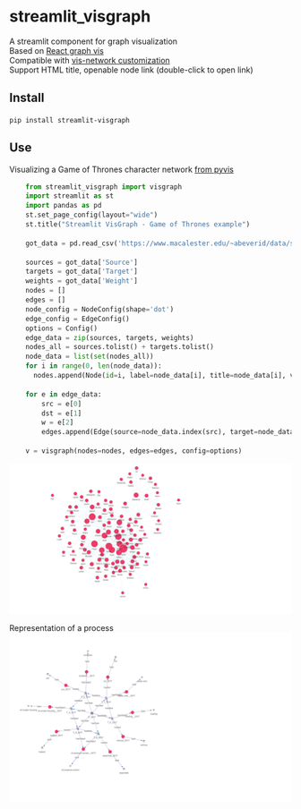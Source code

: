 # streamlit_visgraph
A streamlit component for graph visualization <br />
Based on [React graph vis](https://www.npmjs.com/package/react-vis-graph-wrapper) <br />
Compatible with [vis-network customization](https://visjs.github.io/vis-network/docs/network/) <br />
Support HTML title, openable node link (double-click to open link) <br />

## Install

`pip install streamlit-visgraph`

## Use 
Visualizing a Game of Thrones character network [from pyvis](https://pyvis.readthedocs.io/en/latest/tutorial.html#networkx-integration)
```python
    from streamlit_visgraph import visgraph
    import streamlit as st
    import pandas as pd
    st.set_page_config(layout="wide")
    st.title("Streamlit VisGraph - Game of Thrones example")

    got_data = pd.read_csv('https://www.macalester.edu/~abeverid/data/stormofswords.csv')

    sources = got_data['Source']
    targets = got_data['Target']
    weights = got_data['Weight']
    nodes = []
    edges = []
    node_config = NodeConfig(shape='dot')
    edge_config = EdgeConfig()
    options = Config()
    edge_data = zip(sources, targets, weights)
    nodes_all = sources.tolist() + targets.tolist()
    node_data = list(set(nodes_all))
    for i in range(0, len(node_data)):
      nodes.append(Node(id=i, label=node_data[i], title=node_data[i], value=nodes_all.count(node_data[i]), url="http://example/"+node_data[i], node_config=node_config))   

    for e in edge_data:
        src = e[0]
        dst = e[1]
        w = e[2]
        edges.append(Edge(source=node_data.index(src), target=node_data.index(dst), edge_config=edge_config))
 
    v = visgraph(nodes=nodes, edges=edges, config=options)
```

![](https://github.com/tbhuy/streamlit_visgraph/blob/main/examples/example1.png)

Representation of a process
![](https://github.com/tbhuy/streamlit_visgraph/blob/main/examples/example2.png)

